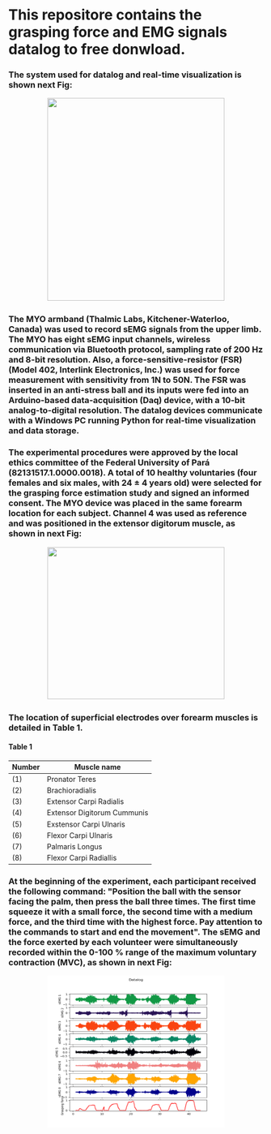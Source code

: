 # This repositore contains the grasping force and EMG signals datalog to free donwload.

### The system used for datalog and real-time visualization is shown next Fig:

<p align="center">
<img src="https://user-images.githubusercontent.com/37050153/167542544-e610e026-3229-485e-b3e8-2b0a083a0eec.png"
     height="400" width="350" >
</p>

### The MYO armband (Thalmic Labs, Kitchener-Waterloo, Canada) was used to record sEMG signals from the upper limb. The MYO has eight sEMG input channels, wireless communication via Bluetooth protocol, sampling rate of 200 Hz and 8-bit resolution. Also, a force-sensitive-resistor (FSR) (Model 402, Interlink Electronics, Inc.) was used for force measurement with sensitivity from 1N to 50N. The FSR was inserted in an anti-stress ball and its inputs were fed into an Arduino-based data-acquisition (Daq) device, with a 10-bit analog-to-digital resolution. The datalog devices communicate with a Windows PC running Python for real-time visualization and data storage.

### The experimental procedures were approved by the local ethics committee of the Federal University of Pará (82131517.1.0000.0018). A total of 10 healthy voluntaries (four females and six males, with 24 $\pm$ 4 years old) were selected for the grasping force estimation study and signed an informed consent. The MYO device was placed in the same forearm location for each subject. Channel 4 was used as reference and was positioned in the extensor digitorum muscle, as shown in next Fig:

<p align="center">
<img src="https://user-images.githubusercontent.com/37050153/167536044-6dabd5c8-86b3-42bc-b121-1d4a454862e9.png"
     height="300" width="350" >
</p>



### The location of superficial electrodes over forearm muscles is detailed in Table 1.

#### Table 1
Number | Muscle name 
--- | --- |
(1) | Pronator Teres | 
(2) | Brachioradialis | 
(3) | Extensor Carpi Radialis | 
(4) | Extensor Digitorum Cummunis | 
(5) | Exstensor Carpi Ulnaris | 
(6) | Flexor Carpi Ulnaris  | 
(7) | Palmaris Longus  | 
(8) | Flexor Carpi Radiallis  | 


### At the beginning of the experiment, each participant received the following command: "Position the ball with the sensor facing the palm, then press the ball three times. The first time squeeze it with a small force, the second time with a medium  force, and the third time with the highest force. Pay attention to the commands to start and end the movement". The sEMG and the force exerted by each volunteer were simultaneously recorded within the 0-100 \% range of the maximum voluntary contraction (MVC), as shown in next Fig:  

<p align="center">
<img src="datalog_fig.png"
     height="300" width="350" >
</p>

